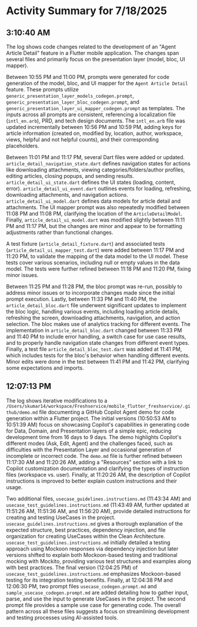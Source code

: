 # Activity Summary for 7/18/2025

## 3:10:40 AM
The log shows code changes related to the development of an "Agent Article Detail" feature in a Flutter mobile application.  The changes span several files and primarily focus on the presentation layer (model, bloc, UI mapper).

Between 10:55 PM and 11:00 PM, prompts were generated for code generation of the model, bloc, and UI mapper for the `Agent Article Detail` feature. These prompts utilize  `generic_presentation_layer_models_codegen.prompt`, `generic_presentation_layer_bloc_codegen.prompt`, and `generic_presentation_layer_ui_mapper_codegen.prompt` as templates.  The inputs across all prompts are consistent, referencing a localization file (`intl_en.arb`), PRD, and tech design documents. The `intl_en.arb` file was updated incrementally between 10:56 PM and 10:59 PM, adding keys for article information (created on, modified by, location, author, workspace, views, helpful and not helpful counts), and their corresponding placeholders.

Between 11:01 PM and 11:17 PM, several Dart files were added or updated. `article_detail_navigation_state.dart` defines navigation states for actions like downloading attachments, viewing categories/folders/author profiles, editing articles, closing popups, and sending results. `article_detail_ui_state.dart` defines the UI states (loading, content, error).  `article_detail_ui_event.dart` outlines events for loading, refreshing, downloading attachments, and navigation actions.  `article_detail_ui_model.dart` defines data models for article detail and attachments.   The UI mapper prompt was also repeatedly modified between 11:08 PM and 11:08 PM, clarifying the location of the `ArticleDetailModel`. Finally, `article_detail_ui_model.dart` was modified slightly between 11:11 PM and 11:17 PM, but the changes are minor and appear to be formatting adjustments rather than functional changes.

A test fixture (`article_detail_fixture.dart`) and associated tests (`article_detail_ui_mapper_test.dart`) were added between 11:17 PM and 11:20 PM, to validate the mapping of the data model to the UI model.   These tests cover various scenarios, including null or empty values in the data model. The tests were further refined between 11:18 PM and 11:20 PM, fixing minor issues.

Between 11:25 PM and 11:28 PM, the bloc prompt was re-run, possibly to address minor issues or to incorporate changes made since the initial prompt execution. Lastly, between 11:33 PM and 11:40 PM, the `article_detail_bloc.dart` file underwent significant updates to implement the bloc logic, handling various events, including loading article details, refreshing the screen, downloading attachments, navigation, and action selection. The bloc makes use of analytics tracking for different events.  The implementation in `article_detail_bloc.dart` changed between 11:33 PM and 11:40 PM to include error handling, a switch case for use case results, and to properly handle navigation state changes from different event types. Finally, a test file `article_detail_bloc_test.dart` was added at 11:41 PM, which includes tests for the bloc's behavior when handling different events.  Minor edits were done in the test between 11:41 PM and 11:42 PM, clarifying some expectations and imports.


## 12:07:13 PM
The log shows iterative modifications to a `/Users/skumar14/workspace/Freshservice/mobile_flutter_freshservice/.github/demo.md` file documenting a GitHub Copilot Agent demo for code generation within a Flutter project.  The initial versions (10:50:53 AM to 10:51:39 AM) focus on showcasing Copilot's capabilities in generating code for Data, Domain, and Presentation layers of a simple epic, reducing development time from 16 days to 9 days.  The demo highlights Copilot's different modes (Ask, Edit, Agent) and the challenges faced, such as difficulties with the Presentation Layer and occasional generation of incomplete or incorrect code.  The  `demo.md` file is further refined between 11:17:30 AM and 11:20:26 AM, adding a "Resources" section with a link to Copilot customization documentation and clarifying the types of instruction files (workspace vs. user).  Finally, at 11:20:26 AM, the description of Copilot instructions is improved to better explain custom instructions and their usage.

Two additional files, `usecase_guidelines.instructions.md` (11:43:34 AM) and `usecase_test_guidelines.instructions.md` (11:43:49 AM, further updated at 11:51:26 AM, 11:51:36 AM, and 11:56:20 AM), provide detailed instructions for creating and testing UseCases in the project. `usecase_guidelines.instructions.md` gives a thorough explanation of the expected structure, best practices, dependency injection, and file organization for creating UseCases within the Clean Architecture.  `usecase_test_guidelines.instructions.md` initially detailed a testing approach using Mockoon responses via dependency injection but later versions shifted to explain both Mockoon-based testing and traditional mocking with Mockito, providing various test structures and examples along with best practices.  The final version (12:04:25 PM) of `usecase_test_guidelines.instructions.md` emphasizes Mockoon-based testing for its integration testing benefits. Finally, at 12:04:38 PM and 12:06:30 PM, two prompt files `usecase_codegen.prompt.md` and `sample_usecase_codegen.prompt.md` are added detailing how to gather input, parse, and use the input to generate UseCases in the project.  The second prompt file provides a sample use case for generating code.  The overall pattern across all these files suggests a focus on streamlining development and testing processes using AI-assisted tools.
